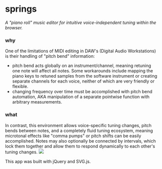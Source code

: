 # springs
*A "piano roll" music editor for intuitive voice-independent tuning within the browser.*

### why
One of the limitations of MIDI editing in DAW's (Digital Audio Workstations) is their handling of "pitch bend" information:
- pitch bend acts globally on an instrument/channel, meaning retuning one note will affect all notes. Some workarounds include mapping the piano keys to retuned samples from the software instrument or creating separate channels for each voice, neither of which are very friendly or flexible.
- changing frequency over time must be accomplished with pitch bend automation, AKA manipulation of a separate pointwise function with arbitrary measurements.

### what
In contrast, this environment allows voice-specific tuning changes, pitch bends between notes, and a completely fluid tuning ecosystem, meaning microtonal effects like "comma pumps" or pitch shifts can be easily accomplished. Notes may also optionally be connected by intervals, which lock them together and allow them to respond dynamically to each other's tuning changes.
![](assets/springs_demo.gif)

This app was built with jQuery and SVG.js.
